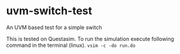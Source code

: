# uvm-switch-test
An UVM based test for a simple switch

This is tested on Questasim. To run the simulation execute following command in the terminal (linux).
```vsim -c -do run.do```
